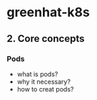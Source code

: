 # greenhat-k8s

## 2. Core concepts

### Pods

- what is pods?
- why it necessary?
- how to creat pods? 


